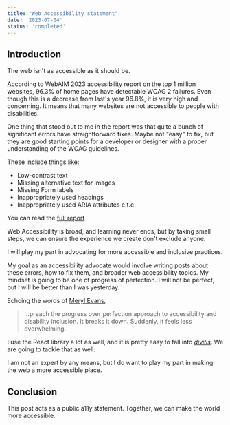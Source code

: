 ```yaml
---
title: "Web Accessibility statement"
date: '2023-07-04'
status: 'completed'
---
```


## Introduction

The web isn't as accessible as it should be.

According to WebAIM 2023 accessibility report on the top 1 million websites, 96.3% of home pages have detectable WCAG 2 failures. Even though this is a decrease from last's year 96.8%, it is very high and concerning. It means that many websites are not accessible to people with disabilities.

One thing that stood out to me in the report was that quite a bunch of significant errors have straightforward fixes. Maybe not "easy" to fix, but they are good starting points for a developer or designer with a proper understanding of the WCAG guidelines.

These include things like:

* Low-contrast text
* Missing alternative text for images
* Missing Form labels
* Inappropriately used headings
* Inappropriately used ARIA attributes e.t.c

You can read the [full report](https://webaim.org/projects/million/)

Web Accessibility is broad, and learning never ends, but by taking small steps, we can ensure the experience we create don't exclude anyone.

I will play my part in advocating for more accessible and inclusive practices.

My goal as an accessibility advocate would involve writing posts about these errors, how to fix them, and broader web accessibility topics. My mindset is going to be one of progress of perfection. I will not be perfect, but I will be better than I was yesterday.

Echoing the words of [Meryl Evans](https://meryl.net/accessibility-progress-over-perfection-communication/),

> ...preach the progress over perfection approach to accessibility and disability inclusion. It breaks it down. Suddenly, it feels less overwhelming.

I use the React library a lot as well, and it is pretty easy to fall into [_divitis_](https://en.wiktionary.org/wiki/divitis). We are going to tackle that as well.

I am not an expert by any means, but I do want to play my part in making the web a more accessible place.


## Conclusion

This post acts as a public a11y statement. Together, we can make the world more accessible.
